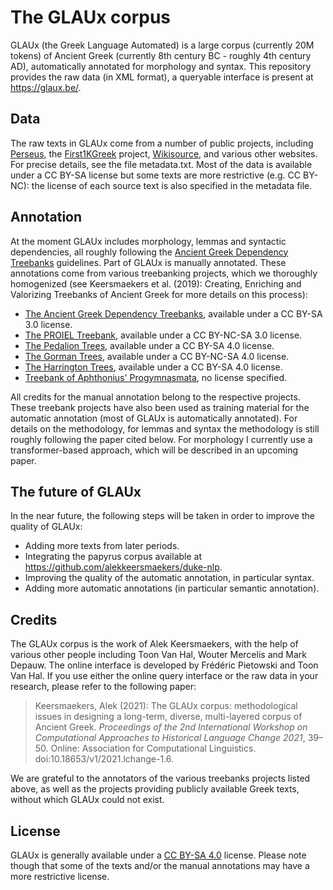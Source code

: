 # The GLAUx corpus

GLAUx (the Greek Language Automated) is a large corpus (currently 20M tokens) of Ancient Greek (currently 8th century BC - roughly 4th century AD), automatically annotated for morphology and syntax. This repository provides the raw data (in XML format), a queryable interface is present at https://glaux.be/.

## Data

The raw texts in GLAUx come from a number of public projects, including [Perseus](https://github.com/PerseusDL/canonical-greekLit), the [First1KGreek](https://github.com/OpenGreekAndLatin/First1KGreek) project, [Wikisource](https://el.wikisource.org/wiki/%CE%9A%CF%8D%CF%81%CE%B9%CE%B1_%CE%A3%CE%B5%CE%BB%CE%AF%CE%B4%CE%B1), and various other websites. For precise details, see the file metadata.txt.
Most of the data is available under a CC BY-SA license but some texts are more restrictive (e.g. CC BY-NC): the license of each source text is also specified in the metadata file.

## Annotation

At the moment GLAUx includes morphology, lemmas and syntactic dependencies, all roughly following the [Ancient Greek Dependency Treebanks](https://github.com/PerseusDL/treebank_data) guidelines. Part of GLAUx is manually annotated. These annotations come from various treebanking projects, which we thoroughly homogenized (see Keersmaekers et al. (2019): Creating, Enriching and Valorizing Treebanks of Ancient Greek for more details on this process):
* [The Ancient Greek Dependency Treebanks](https://github.com/PerseusDL/treebank_data), available under a CC BY-SA 3.0 license.
* [The PROIEL Treebank](https://github.com/proiel/proiel-treebank), available under a CC BY-NC-SA 3.0 license.
* [The Pedalion Trees](https://github.com/perseids-publications/pedalion-trees), available under a CC BY-SA 4.0 license.
* [The Gorman Trees](https://github.com/vgorman1/Greek-Dependency-Trees), available under a CC BY-NC-SA 4.0 license.
* [The Harrington Trees](https://github.com/perseids-publications/harrington-trees/), available under a CC BY-SA 4.0 license.
* [Treebank of Aphthonius' Progymnasmata](https://github.com/polinayordanova/Treebank-of-Aphtonius-Progymnasmata), no license specified.

All credits for the manual annotation belong to the respective projects.
These treebank projects have also been used as training material for the automatic annotation (most of GLAUx is automatically annotated). For details on the methodology, for lemmas and syntax the methodology is still roughly following the paper cited below. For morphology I currently use a transformer-based approach, which will be described in an upcoming paper.

## The future of GLAUx

In the near future, the following steps will be taken in order to improve the quality of GLAUx:
* Adding more texts from later periods.
* Integrating the papyrus corpus available at https://github.com/alekkeersmaekers/duke-nlp.
* Improving the quality of the automatic annotation, in particular syntax.
* Adding more automatic annotations (in particular semantic annotation).

## Credits

The GLAUx corpus is the work of Alek Keersmaekers, with the help of various other people including Toon Van Hal, Wouter Mercelis and Mark Depauw. The online interface is developed by Frédéric Pietowski and Toon Van Hal. If you use either the online query interface or the raw data in your research, please refer to the following paper:
> Keersmaekers, Alek (2021): The GLAUx corpus: methodological issues in designing a long-term, diverse, multi-layered corpus of Ancient Greek. *Proceedings of the 2nd International Workshop on Computational Approaches to Historical Language Change 2021*, 39–50. Online: Association for Computational Linguistics. doi:10.18653/v1/2021.lchange-1.6.

We are grateful to the annotators of the various treebanks projects listed above, as well as the projects providing publicly available Greek texts, without which GLAUx could not exist.

## License

GLAUx is generally available under a [CC BY-SA 4.0](https://creativecommons.org/licenses/by-sa/4.0/) license. Please note though that some of the texts and/or the manual annotations may have a more restrictive license.
